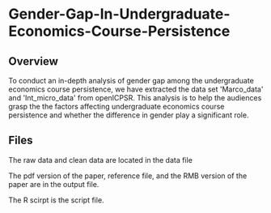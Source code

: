 # Gender-Gap-In-Undergraduate-Economics-Course-Persistence

## Overview
To conduct an in-depth analysis of gender gap among the undergraduate economics course persistence, we have extracted the data set 'Marco_data' and 'Int_micro_data' from openICPSR. This analysis is to help the audiences grasp the the factors affecting undergraduate economics course persistence and whether the difference in gender play a significant role.

## Files
The raw data and clean data are located in the data file

The pdf version of the paper, reference file, and the RMB version of the paper are in the output file.

The R scirpt is the script file.

